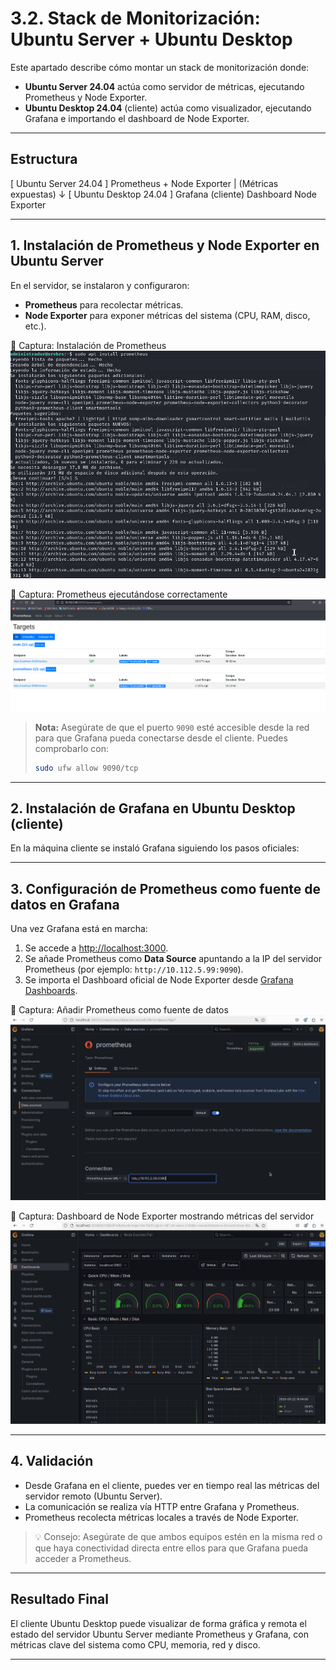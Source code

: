 # 3.2. Stack de Monitorización: Ubuntu Server + Ubuntu Desktop

Este apartado describe cómo montar un stack de monitorización donde:

- **Ubuntu Server 24.04** actúa como servidor de métricas, ejecutando Prometheus y Node Exporter.
- **Ubuntu Desktop 24.04** (cliente) actúa como visualizador, ejecutando Grafana e importando el dashboard de Node Exporter.

---

## Estructura

[ Ubuntu Server 24.04 ]
Prometheus + Node Exporter
|
(Métricas expuestas)
↓
[ Ubuntu Desktop 24.04 ]
Grafana (cliente)
Dashboard Node Exporter

---

## 1. Instalación de Prometheus y Node Exporter en Ubuntu Server

En el servidor, se instalaron y configuraron:

- **Prometheus** para recolectar métricas.
- **Node Exporter** para exponer métricas del sistema (CPU, RAM, disco, etc.).

📸 Captura: Instalación de Prometheus  
![Instalación Prometheus](./assets/images/instalacionPrometheus.png)

📸 Captura: Prometheus ejecutándose correctamente  
![Prometheus en ejecución](./assets/images/prometheusEnMarcha.png)

> **Nota:** Asegúrate de que el puerto `9090` esté accesible desde la red para que Grafana pueda conectarse desde el cliente. Puedes comprobarlo con:
>
> ```bash
> sudo ufw allow 9090/tcp
> ```

---

## 2. Instalación de Grafana en Ubuntu Desktop (cliente)

En la máquina cliente se instaló Grafana siguiendo los pasos oficiales:

---

## 3. Configuración de Prometheus como fuente de datos en Grafana

Una vez Grafana está en marcha:

1. Se accede a [http://localhost:3000](http://localhost:3000).
2. Se añade Prometheus como **Data Source** apuntando a la IP del servidor Prometheus (por ejemplo: `http://10.112.5.99:9090`).
3. Se importa el Dashboard oficial de Node Exporter desde [Grafana Dashboards](https://grafana.com/grafana/dashboards/1860/).

📸 Captura: Añadir Prometheus como fuente de datos  
![Fuente de datos Prometheus](./assets/images/relacionarGrafanaPrometheus.png)

📸 Captura: Dashboard de Node Exporter mostrando métricas del servidor  
![Dashboard Node Exporter](./assets/images/dashboardImportado.png)

---

## 4. Validación

- Desde Grafana en el cliente, puedes ver en tiempo real las métricas del servidor remoto (Ubuntu Server).
- La comunicación se realiza vía HTTP entre Grafana y Prometheus.
- Prometheus recolecta métricas locales a través de Node Exporter.

> 💡 Consejo: Asegúrate de que ambos equipos estén en la misma red o que haya conectividad directa entre ellos para que Grafana pueda acceder a Prometheus.

---

## Resultado Final

El cliente Ubuntu Desktop puede visualizar de forma gráfica y remota el estado del servidor Ubuntu Server mediante Prometheus y Grafana, con métricas clave del sistema como CPU, memoria, red y disco.

---

